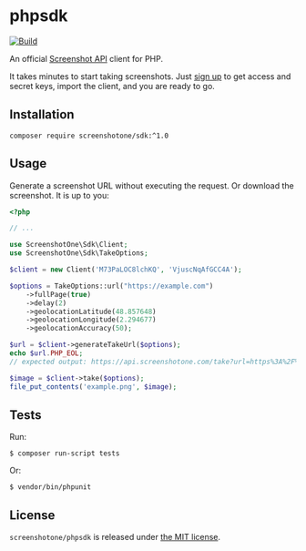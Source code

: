 # phpsdk

[![Build](https://github.com/screenshotone/phpsdk/actions/workflows/build.yml/badge.svg?branch=main)](https://github.com/screenshotone/phpsdk/actions/workflows/build.yml)

An official [Screenshot API](https://screenshotone.com/) client for PHP. 

It takes minutes to start taking screenshots. Just [sign up](https://screenshotone.com/) to get access and secret keys, import the client, and you are ready to go. 

## Installation

```shell
composer require screenshotone/sdk:^1.0
```

## Usage

Generate a screenshot URL without executing the request. Or download the screenshot. It is up to you: 
```php
<?php 

// ...

use ScreenshotOne\Sdk\Client;
use ScreenshotOne\Sdk\TakeOptions;

$client = new Client('M73PaLOC8lchKQ', 'VjuscNqAfGCC4A');

$options = TakeOptions::url("https://example.com")
    ->fullPage(true)
    ->delay(2)
    ->geolocationLatitude(48.857648)
    ->geolocationLongitude(2.294677)
    ->geolocationAccuracy(50);

$url = $client->generateTakeUrl($options);
echo $url.PHP_EOL;
// expected output: https://api.screenshotone.com/take?url=https%3A%2F%2Fexample.com...

$image = $client->take($options);
file_put_contents('example.png', $image);
```

## Tests 

Run: 
```
$ composer run-script tests
```

Or: 
```
$ vendor/bin/phpunit
```

## License 

`screenshotone/phpsdk` is released under [the MIT license](LICENSE).